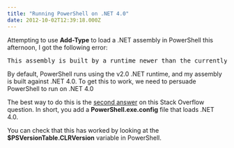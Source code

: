 ```yaml
---
title: "Running PowerShell on .NET 4.0"
date: 2012-10-02T12:39:18.000Z
---
```

Attempting to use **Add-Type** to load a .NET assembly in PowerShell this afternoon, I got the following error:

<pre>This assembly is built by a runtime newer than the currently loaded runtime</pre>

By default, PowerShell runs using the v2.0 .NET runtime, and my assembly is built against .NET 4.0\. To get this to work, we need to persuade PowerShell to run on .NET 4.0

The best way to do this is the [second answer](http://stackoverflow.com/a/5069146/8446) on this Stack Overflow question. In short, you add a **PowerShell.exe.config** file that loads .NET 4.0.

You can check that this has worked by looking at the **$PSVersionTable.CLRVersion** variable in PowerShell.
